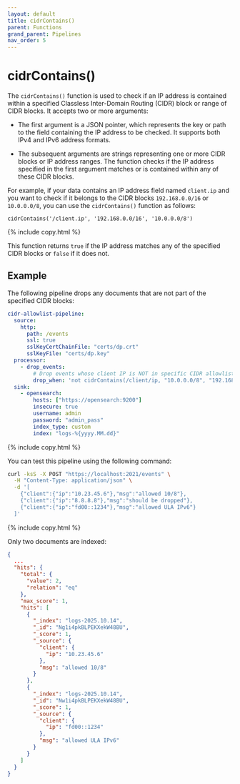 ```yaml
---
layout: default
title: cidrContains()
parent: Functions
grand_parent: Pipelines
nav_order: 5
---
```


# cidrContains()

The `cidrContains()` function is used to check if an IP address is contained within a specified Classless Inter-Domain Routing (CIDR) block or range of CIDR blocks. It accepts two or more arguments:

- The first argument is a JSON pointer, which represents the key or path to the field containing the IP address to be checked. It supports both IPv4 and IPv6 address formats.

- The subsequent arguments are strings representing one or more CIDR blocks or IP address ranges. The function checks if the IP address specified in the first argument matches or is contained within any of these CIDR blocks.

For example, if your data contains an IP address field named `client.ip` and you want to check if it belongs to the CIDR blocks `192.168.0.0/16` or `10.0.0.0/8`, you can use the `cidrContains()` function as follows:

```
cidrContains('/client.ip', '192.168.0.0/16', '10.0.0.0/8')
```
{% include copy.html %}

This function returns `true` if the IP address matches any of the specified CIDR blocks or `false` if it does not.

## Example

The following pipeline drops any documents that are not part of the specified CIDR blocks:

```yaml
cidr-allowlist-pipeline:
  source:
    http:
      path: /events
      ssl: true
      sslKeyCertChainFile: "certs/dp.crt"
      sslKeyFile: "certs/dp.key"
  processor:
    - drop_events:
        # Drop events whose client IP is NOT in specific CIDR allowlist
        drop_when: 'not cidrContains(/client/ip, "10.0.0.0/8", "192.168.0.0/16", "fd00::/8")'
  sink:
    - opensearch:
        hosts: ["https://opensearch:9200"]
        insecure: true
        username: admin
        password: "admin_pass"
        index_type: custom
        index: "logs-%{yyyy.MM.dd}"
```
{% include copy.html %}

You can test this pipeline using the following command:

```bash
curl -ksS -X POST "https://localhost:2021/events" \
  -H "Content-Type: application/json" \
  -d '[
    {"client":{"ip":"10.23.45.6"},"msg":"allowed 10/8"},
    {"client":{"ip":"8.8.8.8"},"msg":"should be dropped"},
    {"client":{"ip":"fd00::1234"},"msg":"allowed ULA IPv6"}
  ]'
```
{% include copy.html %}

Only two documents are indexed:

```json
{
  ...
  "hits": {
    "total": {
      "value": 2,
      "relation": "eq"
    },
    "max_score": 1,
    "hits": [
      {
        "_index": "logs-2025.10.14",
        "_id": "Ng1i4pkBLPEKXekW48BU",
        "_score": 1,
        "_source": {
          "client": {
            "ip": "10.23.45.6"
          },
          "msg": "allowed 10/8"
        }
      },
      {
        "_index": "logs-2025.10.14",
        "_id": "Nw1i4pkBLPEKXekW48BU",
        "_score": 1,
        "_source": {
          "client": {
            "ip": "fd00::1234"
          },
          "msg": "allowed ULA IPv6"
        }
      }
    ]
  }
}
```
